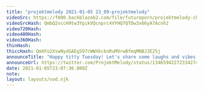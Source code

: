 ```yaml
---
title: "projektmelody 2021-01-05 23_09-projektmelody"
videoSrc: https://f000.backblazeb2.com/file/futureporn/projektmelody-chaturbate-2021-01-05.mp4
videoSrcHash: QmbQ2vccH9tw3YpikVQcnprc4VYHQ7QTDw3x66yA7Acnh2
video720Hash: 
video480Hash: 
video360Hash: 
thinHash: 
thiccHash: QmXFo2XswNydGAEg597cWWXkcbnRuM9rwBfmqMNBJ3E25j
announceTitle: "Happy titty Tuesday! Let's share some laughs and vibes. I'm on CB"
announceUrl: https://twitter.com/ProjektMelody/status/1346594227233427459
date: 2021-01-05T23:07:36.000Z
note: 
layout: layouts/vod.njk
---
```

